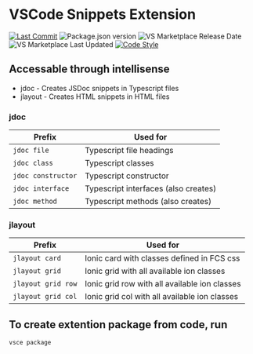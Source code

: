# VSCode Snippets Extension

[![Last Commit][commit badge]][commit]
![Package.json version][version bage]
![VS Marketplace Release Date][release date]
![VS Marketplace Last Updated][last updated]
[![Code Style][style badge]][style]

[commit badge]: https://img.shields.io/github/last-commit/jakesfcoetz/vscode-snippet-extension?style=flat
[version bage]: https://img.shields.io/github/package-json/v/jakesfcoetz/vscode-snippet-extension
[release date]: https://img.shields.io/visual-studio-marketplace/release-date/jakesfcoetz.jakes-snippets
[last updated]: https://img.shields.io/visual-studio-marketplace/last-updated/jakesfcoetz.jakes-snippets
[style badge]: https://img.shields.io/badge/code_style-prettier-ff69b4.svg?style=flat
[commit]: https://github.com/first-care-solutions/hub/commit/HEAD
[style]: https://github.com/prettier/prettier

## Accessable through intellisense

- jdoc - Creates JSDoc snippets in Typescript files
- jlayout - Creates HTML snippets in HTML files

### jdoc

| Prefix             | Used for                             |
| ------------------ | ------------------------------------ |
| `jdoc file`        | Typescript file headings             |
| `jdoc class`       | Typescript classes                   |
| `jdoc constructor` | Typescript constructor               |
| `jdoc interface`   | Typescript interfaces (also creates) |
| `jdoc method`      | Typescript methods (also creates)    |

### jlayout

| Prefix             | Used for                                      |
| ------------------ | --------------------------------------------- |
| `jlayout card`     | Ionic card with classes defined in FCS css    |
| `jlayout grid`     | Ionic grid with all available ion classes     |
| `jlayout grid row` | Ionic grid row with all available ion classes |
| `jlayout grid col` | Ionic grid col with all available ion classes |

## To create extention package from code, run

```BASH
vsce package
```
